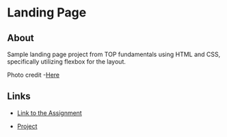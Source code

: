 # Landing Page

## About

Sample landing page project from TOP fundamentals using HTML and CSS, specifically utilizing flexbox for the layout.

Photo credit -[Here](https://pixabay.com/photos/lake-mcdonald-glacier-national-park-1733307/)


## Links

- [Link to the Assignment](https://www.theodinproject.com/lessons/foundations-landing-page)

- [Project](https://colekristin.github.io/odin-landing-page/)
